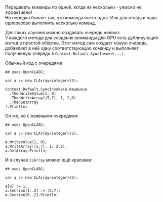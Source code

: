 


Передавать команды по одной, когда их несколько - ужасно не эффективно!\
Но нередко бывает так, что команда всего одна. Или для отладки надо одноразово выполнить несколько команд.

Для таких случаев можно создавать очередь неявно:\
У каждого метода для создания комманды для GPU есть дублирующий метод в простой обёртке. Этот метод сам создаёт
новую очередь, добавляет в неё одну соответствующую команду и выполняет полученную очередь в `Context.Default.SyncInvoke(...)`.

Обычный код с очередями:
```
## uses OpenCLABC;

var a := new CLArray<integer>(3);

Context.Default.SyncInvoke(a.NewQueue
  .ThenWriteValue(1, 0)
  .ThenWriteArray(|5,7|, 1, 2,0)
  .ThenGetArray
).Println;
```
Он же, но с неявными очередями:
```
## uses OpenCLABC;

var a := new CLArray<integer>(3);

a.WriteValue(1, 0);
a.WriteArray(|5,7|, 1, 2,0);
a.GetArray.Println;
```
И в случае `CLArray` можно ещё красивее:
```
## uses OpenCLABC;

var a := new CLArray<integer>(3);

a[0] := 1;
a.Section[1..2] := |5,7|;
a.Section[0..2].Println;
```


